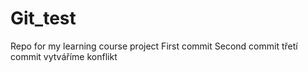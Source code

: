 # Git_test
Repo for my learning course project
First commit
Second commit
třetí commit
vytváříme konflikt 
